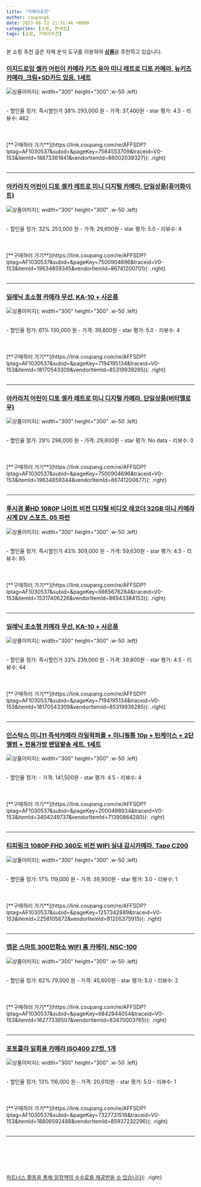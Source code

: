 ```yaml
---
title: "카메라추천"
author: coupang6
date: 2023-06-22 11:31:46 +0800
categories: [쇼핑, 면세점]
tags: [쇼핑, 카메라추천]
---
```


본 쇼핑 추천 글은 자체 분석 도구를 이용하여 [**상품**](https://link.coupang.com/a/bao1ui)을 추천하고 있습니다.

### [이지드로잉 셀카 어린이 카메라 키즈 유아 미니 레트로 디토 카메라, 뉴키즈카메라_크림+SD카드 있음, 1세트](https://link.coupang.com/re/AFFSDP?lptag=AF1030537&subid=&pageKey=7584553709&traceid=V0-153&itemId=18873361841&vendorItemId=86002039327)

![상품이미지](https://thumbnail6.coupangcdn.com/thumbnails/remote/230x230ex/image/vendor_inventory/52af/3936ad48aa88494483bccb96d7edab7389784cc895ebc9198c0667e67241.jpg){: width="300" height="300" .w-50 .left}


<br>
- 할인율 정가: 즉시할인가 38%  293,000   원
- 가격: 37,400원
- star 평가: 4.5
- 리뷰수: 462
<br>
<br>
<br>
<br>
[**구매하러 가기**](https://link.coupang.com/re/AFFSDP?lptag=AF1030537&subid=&pageKey=7584553709&traceid=V0-153&itemId=18873361841&vendorItemId=86002039327){: .right}
<br>
<br>

---

### [아카라치 어린이 디토 셀카 레트로 미니 디지털 카메라, 단일상품(퓨어화이트)](https://link.coupang.com/re/AFFSDP?lptag=AF1030537&subid=&pageKey=7500904696&traceid=V0-153&itemId=19634859345&vendorItemId=86741200701)

![상품이미지](https://thumbnail9.coupangcdn.com/thumbnails/remote/230x230ex/image/retail/images/2023/07/31/14/7/c94c55ac-6741-42b1-91b6-7c3e381f12d0.jpg){: width="300" height="300" .w-50 .left}


<br>
- 할인율 정가: 32%  253,000   원
- 가격: 29,600원
- star 평가: 5.0
- 리뷰수: 4
<br>
<br>
<br>
<br>
[**구매하러 가기**](https://link.coupang.com/re/AFFSDP?lptag=AF1030537&subid=&pageKey=7500904696&traceid=V0-153&itemId=19634859345&vendorItemId=86741200701){: .right}
<br>
<br>

---

### [일레닉 초소형 카메라 무선, KA-10 + 사은품](https://link.coupang.com/re/AFFSDP?lptag=AF1030537&subid=&pageKey=7194195134&traceid=V0-153&itemId=18170543309&vendorItemId=85319939285)

![상품이미지](https://thumbnail7.coupangcdn.com/thumbnails/remote/230x230ex/image/vendor_inventory/f821/060f0cc48ce9c12b36b049a091ff597f8f18d43ac070bc59ef7ad8b1253c.jpg){: width="300" height="300" .w-50 .left}


<br>
- 할인율 정가: 61%  130,000   원
- 가격: 39,800원
- star 평가: 5.0
- 리뷰수: 4
<br>
<br>
<br>
<br>
[**구매하러 가기**](https://link.coupang.com/re/AFFSDP?lptag=AF1030537&subid=&pageKey=7194195134&traceid=V0-153&itemId=18170543309&vendorItemId=85319939285){: .right}
<br>
<br>

---

### [아카라치 어린이 디토 셀카 레트로 미니 디지털 카메라, 단일상품(버터멜로우)](https://link.coupang.com/re/AFFSDP?lptag=AF1030537&subid=&pageKey=7500904696&traceid=V0-153&itemId=19634859344&vendorItemId=86741200677)

![상품이미지](https://thumbnail10.coupangcdn.com/thumbnails/remote/230x230ex/image/retail/images/2023/07/31/14/3/ef904771-f304-4f48-b155-2751578c1f92.jpg){: width="300" height="300" .w-50 .left}


<br>
- 할인율 정가: 29%  298,000   원
- 가격: 29,600원
- star 평가: No data
- 리뷰수: 0
<br>
<br>
<br>
<br>
[**구매하러 가기**](https://link.coupang.com/re/AFFSDP?lptag=AF1030537&subid=&pageKey=7500904696&traceid=V0-153&itemId=19634859344&vendorItemId=86741200677){: .right}
<br>
<br>

---

### [투시경 풀HD 1080P 나이트 비전 디지털 비디오 레코더 32GB 미니 카메라 시계 DV 스포츠, 05 파란](https://link.coupang.com/re/AFFSDP?lptag=AF1030537&subid=&pageKey=6665676284&traceid=V0-153&itemId=15317406226&vendorItemId=86943384153)

![상품이미지](https://thumbnail9.coupangcdn.com/thumbnails/remote/230x230ex/image/vendor_inventory/f1ad/f65fe2e21e1e288932e953d4028041878dd4722eb5cd65c60068f041b366.jpg){: width="300" height="300" .w-50 .left}


<br>
- 할인율 정가: 즉시할인가 43%  309,000   원
- 가격: 59,630원
- star 평가: 4.5
- 리뷰수: 85
<br>
<br>
<br>
<br>
[**구매하러 가기**](https://link.coupang.com/re/AFFSDP?lptag=AF1030537&subid=&pageKey=6665676284&traceid=V0-153&itemId=15317406226&vendorItemId=86943384153){: .right}
<br>
<br>

---

### [일레닉 초소형 카메라 무선, KA-10 + 사은품](https://link.coupang.com/re/AFFSDP?lptag=AF1030537&subid=&pageKey=7194195134&traceid=V0-153&itemId=18170543309&vendorItemId=85319939285)

![상품이미지](https://thumbnail7.coupangcdn.com/thumbnails/remote/230x230ex/image/vendor_inventory/f821/060f0cc48ce9c12b36b049a091ff597f8f18d43ac070bc59ef7ad8b1253c.jpg){: width="300" height="300" .w-50 .left}


<br>
- 할인율 정가: 즉시할인가 33%  239,000   원
- 가격: 39,800원
- star 평가: 4.5
- 리뷰수: 44
<br>
<br>
<br>
<br>
[**구매하러 가기**](https://link.coupang.com/re/AFFSDP?lptag=AF1030537&subid=&pageKey=7194195134&traceid=V0-153&itemId=18170543309&vendorItemId=85319939285){: .right}
<br>
<br>

---

### [인스탁스 미니11 즉석카메라 라일락퍼플 + 미니필름 10p + 틴케이스 + 2단앨범 + 전용가방 랜덤발송 세트, 1세트](https://link.coupang.com/re/AFFSDP?lptag=AF1030537&subid=&pageKey=2000498934&traceid=V0-153&itemId=3404249737&vendorItemId=71390864280)

![상품이미지](https://thumbnail7.coupangcdn.com/thumbnails/remote/230x230ex/image/retail/images/540756744769570-bc8cebe8-960a-4127-a392-131c2b4bdc5c.jpg){: width="300" height="300" .w-50 .left}


<br>
- 할인율 정가: 
- 가격: 141,500원
- star 평가: 4.5
- 리뷰수: 4
<br>
<br>
<br>
<br>
[**구매하러 가기**](https://link.coupang.com/re/AFFSDP?lptag=AF1030537&subid=&pageKey=2000498934&traceid=V0-153&itemId=3404249737&vendorItemId=71390864280){: .right}
<br>
<br>

---

### [티피링크 1080P FHD 360도 비전 WIFI 실내 감시카메라, Tapo C200](https://link.coupang.com/re/AFFSDP?lptag=AF1030537&subid=&pageKey=1257342889&traceid=V0-153&itemId=2258105672&vendorItemId=81205375915)

![상품이미지](https://thumbnail10.coupangcdn.com/thumbnails/remote/230x230ex/image/vendor_inventory/5474/192ba7f4d24c7996ee85f4900e41595cdaf4ce9d58764a9703809a50a8fb.jpg){: width="300" height="300" .w-50 .left}


<br>
- 할인율 정가: 17%  119,000   원
- 가격: 39,900원
- star 평가: 3.0
- 리뷰수: 1
<br>
<br>
<br>
<br>
[**구매하러 가기**](https://link.coupang.com/re/AFFSDP?lptag=AF1030537&subid=&pageKey=1257342889&traceid=V0-153&itemId=2258105672&vendorItemId=81205375915){: .right}
<br>
<br>

---

### [앱온 스마트 300만화소 WIFI 홈 카메라, NSC-100](https://link.coupang.com/re/AFFSDP?lptag=AF1030537&subid=&pageKey=6842944054&traceid=V0-153&itemId=16277338507&vendorItemId=83470003765)

![상품이미지](https://thumbnail8.coupangcdn.com/thumbnails/remote/230x230ex/image/vendor_inventory/5211/a438550e3e5d1b0c0077f454984839a009063b14b3ae2dd7bf863b9b3d94.jpg){: width="300" height="300" .w-50 .left}


<br>
- 할인율 정가: 62%  79,000   원
- 가격: 45,600원
- star 평가: 5.0
- 리뷰수: 2
<br>
<br>
<br>
<br>
[**구매하러 가기**](https://link.coupang.com/re/AFFSDP?lptag=AF1030537&subid=&pageKey=6842944054&traceid=V0-153&itemId=16277338507&vendorItemId=83470003765){: .right}
<br>
<br>

---

### [포토콜라 일회용 카메라 ISO400 27컷, 1개](https://link.coupang.com/re/AFFSDP?lptag=AF1030537&subid=&pageKey=7327731518&traceid=V0-153&itemId=18806592488&vendorItemId=85937232296)

![상품이미지](https://thumbnail8.coupangcdn.com/thumbnails/remote/230x230ex/image/retail/images/53103831988859-2ffacbdb-102f-4fb5-8fe7-78b5ac7eb776.jpg){: width="300" height="300" .w-50 .left}


<br>
- 할인율 정가: 13%  116,000   원
- 가격: 20,610원
- star 평가: 5.0
- 리뷰수: 1
<br>
<br>
<br>
<br>
[**구매하러 가기**](https://link.coupang.com/re/AFFSDP?lptag=AF1030537&subid=&pageKey=7327731518&traceid=V0-153&itemId=18806592488&vendorItemId=85937232296){: .right}
<br>
<br>

---
<br><br><br><br><br> [파트너스 활동을 통해 일정액의 수수료를 제공받을 수 있습니다](https://link.coupang.com/a/bao1ui){: .right}